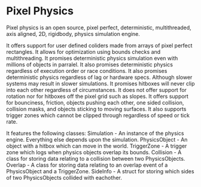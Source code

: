 ﻿# Pixel Physics

Pixel physics is an open source, pixel perfect, deterministic, multithreaded, axis aligned, 2D, rigidbody, physics simulation engine.

It offers support for user defined coliders made from arrays of pixel perfect rectangles.
It allows for optimization using bounds checks and multithreading.
It promises deterministic physics simulation even with millions of objects in parralel.
It also promises deterministic physics regardless of execution order or race conditions.
It also promises deterministic physics regardless of lag or hardware specs. Although slower systems may result in slower simulations.
It promises hitboxes will never clip into each other regardless of circumstances.
It does not offer support for rotation nor for hitboxes off the pixel grid such as slopes.
It offers support for bounciness, friction, objects pushing each other, one sided collision, collision masks, and objects sticking to moving surfaces.
It also supports trigger zones which cannot be clipped through regardless of speed or tick rate.

It features the following classes:
Simulation - An instance of the physics engine. Everything else depends upon the simulation.
PhysicsObject - An object with a hitbox which can move in the world.
TriggerZone - A trigger zone which logs when physics objects overlap its bounds.
Collision - A class for storing data relating to a collision between two PhysicsObjects.
Overlap - A class for storing data relating to an overlap event of a PhysicsObject and a TriggerZone.
SideInfo - A struct for storing which sides of two PhysicsObjects collided with eachother.